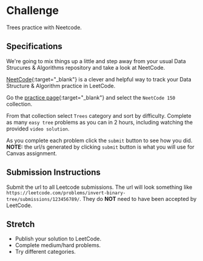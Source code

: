 # Challenge

Trees practice with Neetcode.

## Specifications

We're going to mix things up a little and step away from your usual Data Strucures & Algorithms repository and take a look at NeetCode.

[NeetCode](https://neetcode.io/){:target="_blank"} is a clever and helpful way to track your Data Structure & Algorithm practice in LeetCode.

Go the [practice page](https://neetcode.io/practice){:target="_blank"} and select the `NeetCode 150` collection.

From that collection select `Trees` category and sort by difficulty. Complete as many `easy tree` problems as you can in 2 hours, including watching the provided `video solution`.

As you complete each problem click the `submit` button to see how you did. **NOTE:** the url/s generated by clicking `submit` button is what you will use for Canvas assignment.

## Submission Instructions

Submit the url to all Leetcode submissions. The url will look something like `https://leetcode.com/problems/invert-binary-tree/submissions/123456789/`. They do **NOT** need to have been accepted by LeetCode.

## Stretch

- Publish your solution to LeetCode.
- Complete medium/hard problems.
- Try different categories.

